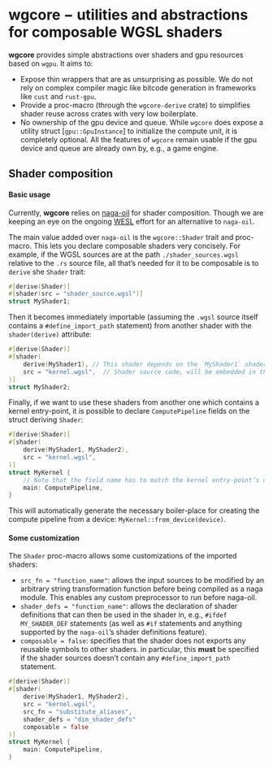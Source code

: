 # wgcore − utilities and abstractions for composable WGSL shaders

**wgcore** provides simple abstractions over shaders and gpu resources based on `wgpu`. It aims to:

- Expose thin wrappers that are as unsurprising as possible. We do not rely on complex compiler
  magic like bitcode generation in frameworks like `cust` and `rust-gpu`.
- Provide a proc-macro (through the `wgcore-derive` crate) to simplifies shader reuse across
  crates with very low boilerplate.
- No ownership of the gpu device and queue. While `wgcore` does expose a utility struct
  [`gpu::GpuInstance`] to initialize the compute unit, it is completely optional. All the features
  of `wgcore` remain usable if the gpu device and queue are already own by, e.g., a game engine.

## Shader composition

#### Basic usage

Currently, **wgcore** relies on [naga-oil](https://github.com/bevyengine/naga_oil) for shader
composition. Though we are keeping an eye on the ongoing [WESL](https://github.com/wgsl-tooling-wg)
effort for an alternative to `naga-oil`.

The main value added over `naga-oil` is the `wgcore::Shader` trait and proc-macro. This lets you
declare composable shaders very concisely. For example, if the WGSL sources are at the path
`./shader_sources.wgsl` relative to the `.rs` source file, all that’s needed for it to be composable
is to `derive` she `Shader` trait:

```rust no_run
#[derive(Shader)]
#[shader(src = "shader_source.wgsl")]
struct MyShader1;
```

Then it becomes immediately importable (assuming the `.wgsl` source itself contains a
`#define_import_path` statement) from another shader with the `shader(derive)` attribute:

```rust no_run
#[derive(Shader)]
#[shader(
    derive(MyShader1), // This shader depends on the `MyShader1` shader.
    src = "kernel.wgsl",  // Shader source code, will be embedded in the exe with `include_str!`.
)]
struct MyShader2;
```

Finally, if we want to use these shaders from another one which contains a kernel entry-point,
it is possible to declare `ComputePipeline` fields on the struct deriving `Shader`:

```rust no_run
#[derive(Shader)]
#[shader(
    derive(MyShader1, MyShader2),
    src = "kernel.wgsl",
)]
struct MyKernel {
    // Note that the field name has to match the kernel entry-point’s name.
    main: ComputePipeline,
}
```

This will automatically generate the necessary boiler-place for creating the compute pipeline
from a device: `MyKernel::from_device(device)`.

#### Some customization

The `Shader` proc-macro allows some customizations of the imported shaders:

- `src_fn = "function_name"`: allows the input sources to be modified by an arbitrary string
  transformation function before being compiled as a naga module. This enables any custom
  preprocessor to run before naga-oil.
- `shader_defs = "function_name"`: allows the declaration of shader definitions that can then be
  used in the shader in, e.g., `#ifdef MY_SHADER_DEF` statements (as well as `#if` statements and
  anything supported by the `naga-oil`’s shader definitions feature).
- `composable = false`: specifies that the shader does not exports any reusable symbols to other
  shaders. in particular, this **must** be specified if the shader sources doesn’t contain any
  `#define_import_path` statement.

```rust no_run
#[derive(Shader)]
#[shader(
    derive(MyShader1, MyShader2),
    src = "kernel.wgsl",
    src_fn = "substitute_aliases",
    shader_defs = "dim_shader_defs"
    composable = false
)]
struct MyKernel {
    main: ComputePipeline,
}